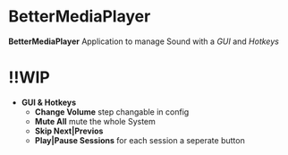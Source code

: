 # BetterMediaPlayer

**BetterMediaPlayer** Application to manage Sound with a *GUI* and *Hotkeys*

# **!!WIP**  

- **GUI & Hotkeys**
  - **Change Volume** step changable in config
  - **Mute All** mute the whole System
  - **Skip Next|Previos**  
  - **Play|Pause Sessions** for each session a seperate button
    
  
  
